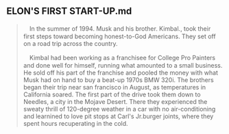 ELON'S FIRST START-UP.md
---

>　In the summer of 1994. Musk and his brother. Kimbal., took their first steps toward becoming honest-to-God Americans. They set off on a road trip across the country.
>
>　Kimbal had been working as a franchisee for College Pro Painters and done well for himself, running what amounted to a small business. He sold off his part of the franchise and pooled the money with what Musk had on hand to buy a beat-up 1970s BMW 320i. The brothers began their trip near san francisco in August, as temperatures in California soared. The first part of the drive took them down to Needles, a city in the Mojave Desert. There they experienced the sweaty thrill of 120-degree weather in a car with no air-conditioning and learnined to love pit stops at Carl's Jr.burger joints, where they spent hours recuperating in the cold.